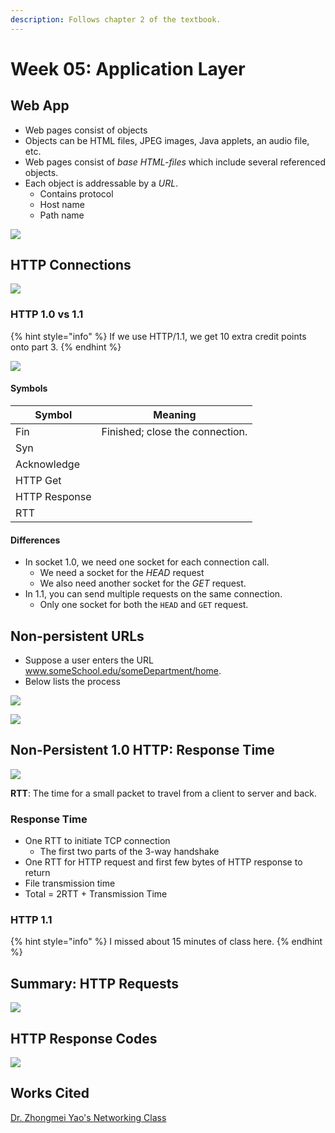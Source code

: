 ```yaml
---
description: Follows chapter 2 of the textbook.
---
```


# Week 05: Application Layer

## Web App

* Web pages consist of objects
* Objects can be HTML files, JPEG images, Java applets, an audio file, etc.
* Web pages consist of _base HTML-files_ which include several referenced objects.
* Each object is addressable by a _URL_.
  * Contains protocol
  * Host name
  * Path name

![](<../../.gitbook/assets/image (348).png>)

## HTTP Connections

![](<../../.gitbook/assets/image (349).png>)

### HTTP 1.0 vs 1.1

{% hint style="info" %}
If we use HTTP/1.1, we get 10 extra credit points onto part 3.
{% endhint %}

![](<../../.gitbook/assets/image (350).png>)

#### Symbols

| Symbol        | Meaning                         |
| ------------- | ------------------------------- |
| Fin           | Finished; close the connection. |
| Syn           |                                 |
| Acknowledge   |                                 |
| HTTP Get      |                                 |
| HTTP Response |                                 |
| RTT           |                                 |

#### Differences

* In socket 1.0, we need one socket for each connection call.
  * We need a socket for the _HEAD_ request
  * We also need another socket for the _GET_ request.
* In 1.1, you can send multiple requests on the same connection.
  * Only one socket for both the `HEAD` and `GET` request.

## Non-persistent URLs

* Suppose a user enters the URL www.someSchool.edu/someDepartment/home.
* Below lists the process

![](<../../.gitbook/assets/image (351).png>)

![](<../../.gitbook/assets/image (352).png>)

## Non-Persistent 1.0 HTTP: Response Time

![](<../../.gitbook/assets/image (353).png>)

**RTT**: The time for a small packet to travel from a client to server and back.

### Response Time

* One RTT to initiate TCP connection
  * The first two parts of the 3-way handshake
* One RTT for HTTP request and first few bytes of HTTP response to return
* File transmission time
* Total = 2RTT + Transmission Time

### HTTP 1.1

{% hint style="info" %}
I missed about 15 minutes of class here.
{% endhint %}

## Summary: HTTP Requests

![](<../../.gitbook/assets/image (354).png>)

## HTTP Response Codes

![](<../../.gitbook/assets/image (355).png>)















































## Works Cited

[Dr. Zhongmei Yao's Networking Class](https://academic.udayton.edu/zhongmeiyao/)






